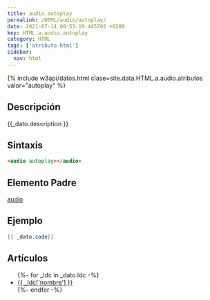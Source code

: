 ```yaml
---
title: audio.autoplay
permalink: /HTML/audio/autoplay/
date: 2021-07-14 00:53:19.445792 +0200
key: HTML.a.audio.autoplay
category: HTML
tags: ['atributo html']
sidebar: 
  nav: html
---
```


{% include w3api/datos.html clase=site.data.HTML.a.audio.atributos valor="autoplay" %}

## Descripción
{{_dato.description }}

## Sintaxis
~~~html
<audio autoplay></audio>
~~~

## Elemento Padre
[audio](/HTML/audio/)

## Ejemplo
~~~java
{{ _dato.code}}
~~~

## Artículos
<ul>
{%- for _ldc in _dato.ldc -%}
   <li>
       <a href="{{_ldc['url'] }}">{{ _ldc['nombre'] }}</a>
   </li>
{%- endfor -%}
</ul>
